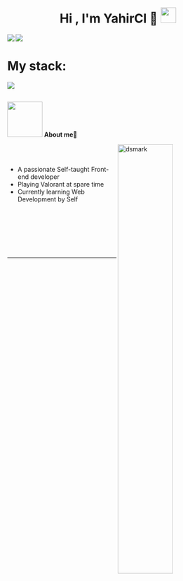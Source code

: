 
<h1 align="center"><b>Hi , I'm YahirCl 🍓 </b><img src="https://media.giphy.com/media/hvRJCLFzcasrR4ia7z/giphy.gif" width="35"></h1>
<!--  -->
<p align="center">
  
</p>
<img align="left" src="https://github-readme-stats.vercel.app/api?username=yahircl&show_icons=true&locale=en&theme=tokyonight&rank_icon=percentile" />
<img src="https://github-readme-stats.vercel.app/api/top-langs?username=yahircl&show_icons=true&locale=en&layout=compact&theme=tokyonight" />
<br/>
<h1>My stack:</h1>
<img src="https://skillicons.dev/icons?i=react,nodejs,js,ts,css,html,python,tailwind,mongo,firebase,postgresql,git,github,figma&theme=dark"/>

<br>

	
## <picture>
<img src = "https://i.pinimg.com/originals/8d/d1/76/8dd176c04a07c37b80a640dbc73382ff.gif" width = 80px></picture> **About me🍓**

<img alt="dsmark" align="right"  height="50%" width="50%" src="https://c.tenor.com/NzrqQHFBVz8AAAAj/kitty-transparent.gif">
<br>
<br>

- A passionate Self-taught Front-end developer
- Playing Valorant at spare time
- Currently learning Web Development by Self

<br><br>

<br>

<p align="center">




<br>

---

<br>


